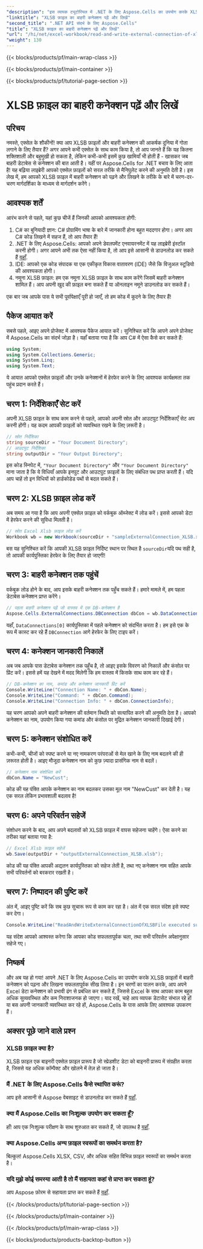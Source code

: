```yaml
---
"description": "इस व्यापक ट्यूटोरियल में .NET के लिए Aspose.Cells का उपयोग करके XLSB फ़ाइलों में बाहरी कनेक्शन प्रबंधित करना सीखें।"
"linktitle": "XLSB फ़ाइल का बाहरी कनेक्शन पढ़ें और लिखें"
"second_title": ".NET API संदर्भ के लिए Aspose.Cells"
"title": "XLSB फ़ाइल का बाहरी कनेक्शन पढ़ें और लिखें"
"url": "/hi/net/excel-workbook/read-and-write-external-connection-of-xlsb-file/"
"weight": 130
---
```


{{< blocks/products/pf/main-wrap-class >}}

{{< blocks/products/pf/main-container >}}

{{< blocks/products/pf/tutorial-page-section >}}

# XLSB फ़ाइल का बाहरी कनेक्शन पढ़ें और लिखें

## परिचय

नमस्ते, एक्सेल के शौकीनों! क्या आप XLSB फ़ाइलों और बाहरी कनेक्शन की आकर्षक दुनिया में गोता लगाने के लिए तैयार हैं? अगर आपने कभी एक्सेल के साथ काम किया है, तो आप जानते हैं कि यह कितना शक्तिशाली और बहुमुखी हो सकता है, लेकिन कभी-कभी इसमें कुछ खामियाँ भी होती हैं - खासकर जब बाहरी डेटाबेस से कनेक्शन की बात आती है। यहीं पर Aspose.Cells for .NET बचाव के लिए आता है! यह बढ़िया लाइब्रेरी आपको एक्सेल फ़ाइलों को सरल तरीके से मैनिपुलेट करने की अनुमति देती है। इस लेख में, हम आपको XLSB फ़ाइल में बाहरी कनेक्शन को पढ़ने और लिखने के तरीके के बारे में चरण-दर-चरण मार्गदर्शिका के माध्यम से मार्गदर्शन करेंगे।

## आवश्यक शर्तें

आरंभ करने से पहले, यहां कुछ चीजें हैं जिनकी आपको आवश्यकता होगी:

1. C# का बुनियादी ज्ञान: C# प्रोग्रामिंग भाषा के बारे में जानकारी होना बहुत मददगार होगा। अगर आप C# कोड लिखने में सहज हैं, तो आप तैयार हैं!
2. .NET के लिए Aspose.Cells: आपको अपने डेवलपमेंट एनवायरनमेंट में यह लाइब्रेरी इंस्टॉल करनी होगी। अगर आपने अभी तक ऐसा नहीं किया है, तो आप इसे आसानी से डाउनलोड कर सकते हैं [यहाँ](https://releases.aspose.com/cells/net/). 
3. IDE: आपको एक कोड संपादक या एक एकीकृत विकास वातावरण (IDE) जैसे कि विजुअल स्टूडियो की आवश्यकता होगी। 
4. नमूना XLSB फ़ाइल: हम एक नमूना XLSB फ़ाइल के साथ काम करेंगे जिसमें बाहरी कनेक्शन शामिल हैं। आप अपनी खुद की फ़ाइल बना सकते हैं या ऑनलाइन नमूने डाउनलोड कर सकते हैं। 

एक बार जब आपके पास ये सभी पूर्वापेक्षाएँ पूरी हो जाएँ, तो हम कोड में कूदने के लिए तैयार हैं!

## पैकेज आयात करें

सबसे पहले, आइए अपने प्रोजेक्ट में आवश्यक पैकेज आयात करें। सुनिश्चित करें कि आपने अपने प्रोजेक्ट में Aspose.Cells का संदर्भ जोड़ा है। यहाँ बताया गया है कि आप C# में ऐसा कैसे कर सकते हैं:

```csharp
using System;
using System.Collections.Generic;
using System.Linq;
using System.Text;
```

ये आयात आपको एक्सेल फ़ाइलों और उनके कनेक्शनों में हेरफेर करने के लिए आवश्यक कार्यक्षमता तक पहुंच प्रदान करते हैं।

## चरण 1: निर्देशिकाएँ सेट करें

अपनी XLSB फ़ाइल के साथ काम करने से पहले, आपको अपनी स्रोत और आउटपुट निर्देशिकाएँ सेट अप करनी होंगी। यह कदम आपकी फ़ाइलों को व्यवस्थित रखने के लिए ज़रूरी है।

```csharp
// स्रोत निर्देशिका
string sourceDir = "Your Document Directory";
// आउटपुट निर्देशिका
string outputDir = "Your Output Directory";
```

इस कोड स्निपेट में, `"Your Document Directory"` और `"Your Document Directory"` माना जाता है कि ये विधियाँ आपके इनपुट और आउटपुट फ़ाइलों के लिए संबंधित पथ प्राप्त करती हैं। यदि आप चाहें तो इन विधियों को हार्डकोडेड पथों से बदल सकते हैं।

## चरण 2: XLSB फ़ाइल लोड करें

अब समय आ गया है कि आप अपनी एक्सेल फ़ाइल को वर्कबुक ऑब्जेक्ट में लोड करें। इससे आपको डेटा में हेरफेर करने की सुविधा मिलती है।

```csharp
// स्रोत Excel Xlsb फ़ाइल लोड करें
Workbook wb = new Workbook(sourceDir + "sampleExternalConnection_XLSB.xlsb");
```

बस यह सुनिश्चित करें कि आपकी XLSB फ़ाइल निर्दिष्ट स्थान पर स्थित है `sourceDir`यदि पथ सही है, तो आपकी कार्यपुस्तिका हेरफेर के लिए तैयार हो जाएगी!

## चरण 3: बाहरी कनेक्शन तक पहुंचें

वर्कबुक लोड होने के बाद, आप इसके बाहरी कनेक्शन तक पहुँच सकते हैं। हमारे मामले में, हम पहला डेटाबेस कनेक्शन प्राप्त करेंगे।

```csharp
// पहला बाहरी कनेक्शन पढ़ें जो वास्तव में एक DB-कनेक्शन है
Aspose.Cells.ExternalConnections.DBConnection dbCon = wb.DataConnections[0] as Aspose.Cells.ExternalConnections.DBConnection;
```

यहाँ, `DataConnections[0]` कार्यपुस्तिका में पहले कनेक्शन को संदर्भित करता है। हम इसे एक के रूप में कास्ट कर रहे हैं `DBConnection` आगे हेरफेर के लिए टाइप करें।

## चरण 4: कनेक्शन जानकारी निकालें

अब जब आपके पास डेटाबेस कनेक्शन तक पहुँच है, तो आइए इसके विवरण को निकालें और कंसोल पर प्रिंट करें। इससे हमें यह देखने में मदद मिलेगी कि हम वास्तव में किसके साथ काम कर रहे हैं।

```csharp
// DB-कनेक्शन का नाम, कमांड और कनेक्शन जानकारी प्रिंट करें
Console.WriteLine("Connection Name: " + dbCon.Name);
Console.WriteLine("Command: " + dbCon.Command);
Console.WriteLine("Connection Info: " + dbCon.ConnectionInfo);
```

यह चरण आपको अपने बाहरी कनेक्शन की वर्तमान स्थिति को सत्यापित करने की अनुमति देता है। आपको कनेक्शन का नाम, उपयोग किया गया कमांड और कंसोल पर मुद्रित कनेक्शन जानकारी दिखाई देगी।

## चरण 5: कनेक्शन संशोधित करें

कभी-कभी, चीजों को स्पष्ट करने या नए नामकरण परंपराओं से मेल खाने के लिए नाम बदलने की ही ज़रूरत होती है। आइए मौजूदा कनेक्शन नाम को कुछ ज़्यादा प्रासंगिक नाम से बदलें।

```csharp
// कनेक्शन नाम संशोधित करें
dbCon.Name = "NewCust";
```

कोड की यह पंक्ति आपके कनेक्शन का नाम बदलकर उसका मूल नाम "NewCust" कर देती है। यह एक सरल लेकिन प्रभावशाली बदलाव है!

## चरण 6: अपने परिवर्तन सहेजें

संशोधन करने के बाद, आप अपने बदलावों को XLSB फ़ाइल में वापस सहेजना चाहेंगे। ऐसा करने का तरीका यहां बताया गया है:

```csharp
// Excel Xlsb फ़ाइल सहेजें
wb.Save(outputDir + "outputExternalConnection_XLSB.xlsb");
```

कोड की यह पंक्ति आपकी अद्यतन कार्यपुस्तिका को सहेज लेती है, तथा नए कनेक्शन नाम सहित आपके सभी परिवर्तनों को बरकरार रखती है।

## चरण 7: निष्पादन की पुष्टि करें

अंत में, आइए पुष्टि करें कि सब कुछ सुचारू रूप से काम कर रहा है। अंत में एक सरल संदेश इसे स्पष्ट कर देगा।

```csharp
Console.WriteLine("ReadAndWriteExternalConnectionOfXLSBFile executed successfully.\r\n");
```

यह संदेश आपको आश्वस्त करेगा कि आपका कोड सफलतापूर्वक चला, तथा सभी परिवर्तन अपेक्षानुसार सहेजे गए।

## निष्कर्ष

और अब यह हो गया! आपने .NET के लिए Aspose.Cells का उपयोग करके XLSB फ़ाइलों में बाहरी कनेक्शन को पढ़ना और लिखना सफलतापूर्वक सीख लिया है। इन चरणों का पालन करके, आप अपने Excel डेटा कनेक्शन को प्रभावी ढंग से प्रबंधित कर सकते हैं, जिससे Excel के साथ आपका काम बहुत अधिक सुव्यवस्थित और कम निराशाजनक हो जाएगा। याद रखें, चाहे आप व्यापक डेटासेट संभाल रहे हों या बस अपनी जानकारी व्यवस्थित कर रहे हों, Aspose.Cells के पास आपके लिए आवश्यक उपकरण हैं।

## अक्सर पूछे जाने वाले प्रश्न

### XLSB फ़ाइल क्या है?  
XLSB फ़ाइल एक बाइनरी एक्सेल फ़ाइल प्रारूप है जो स्प्रेडशीट डेटा को बाइनरी प्रारूप में संग्रहीत करता है, जिससे यह अधिक कॉम्पैक्ट और खोलने में तेज़ हो जाता है।

### मैं .NET के लिए Aspose.Cells कैसे स्थापित करूं?  
आप इसे आसानी से Aspose वेबसाइट से डाउनलोड कर सकते हैं [यहाँ](https://releases.aspose.com/cells/net/).

### क्या मैं Aspose.Cells का निःशुल्क उपयोग कर सकता हूँ?  
हाँ! आप एक निःशुल्क परीक्षण के साथ शुरुआत कर सकते हैं, जो उपलब्ध है [यहाँ](https://releases.aspose.com/).

### क्या Aspose.Cells अन्य फ़ाइल स्वरूपों का समर्थन करता है?  
बिल्कुल! Aspose.Cells XLSX, CSV, और अधिक सहित विभिन्न फ़ाइल स्वरूपों का समर्थन करता है।

### यदि मुझे कोई समस्या आती है तो मैं सहायता कहां से प्राप्त कर सकता हूं?  
आप Aspose फ़ोरम से सहायता प्राप्त कर सकते हैं [यहाँ](https://forum.aspose.com/c/cells/9).

{{< /blocks/products/pf/tutorial-page-section >}}

{{< /blocks/products/pf/main-container >}}

{{< /blocks/products/pf/main-wrap-class >}}

{{< blocks/products/products-backtop-button >}}